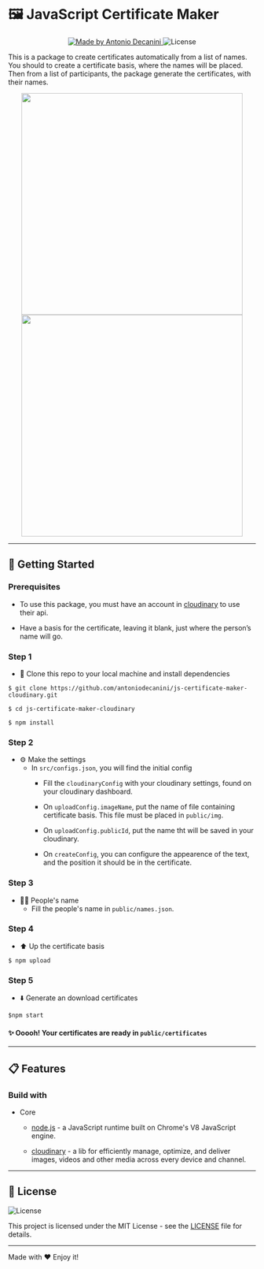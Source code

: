 # 🖼 JavaScript Certificate Maker

<p align="center">
  <a href="https://github.com/antoniodecanini">
    <img alt="Made by Antonio Decanini" src="https://img.shields.io/badge/made%20by-Antonio%20Decanini-brightgreen">
  </a>

  <img alt="License" src="https://img.shields.io/badge/license-MIT-%2304D361">
</p>

This is a package to create certificates automatically from a list of names. You should to create a certificate basis, where the names will be placed. Then from a list of participants, the package generate the certificates, with their names.

<p align="center">
  <img src="https://res.cloudinary.com/decanini/image/upload/v1587219960/certificate.png" width="450">

  <img src="https://res.cloudinary.com/decanini/image/upload/v1587301422/Alexia_Ridley_badtmb.png" width="450">
</p>

---

## 🚀 Getting Started

### Prerequisites
- To use this package, you must have an account in [cloudinary](https://cloudinary.com/) to use their api.

- Have a basis for the certificate, leaving it blank, just where the person’s name will go.

### Step 1
- 👯 Clone this repo to your local machine and install dependencies
```
$ git clone https://github.com/antoniodecanini/js-certificate-maker-cloudinary.git

$ cd js-certificate-maker-cloudinary

$ npm install
```

### Step 2
- ⚙️ Make the settings
  - In `src/configs.json`, you will find the initial config
    - Fill the `cloudinaryConfig` with your cloudinary settings, found on your cloudinary dashboard.

    - On `uploadConfig.imageName`, put the name of file containing certificate basis. This file must be placed in `public/img`.
    
    - On `uploadConfig.publicId`, put the name tht will be saved in your cloudinary.

    - On `createConfig`, you can configure the appearence of the text, and the position it should be in the certificate.

### Step 3
- 👨‍🎓 People's name
  - Fill the people's name in `public/names.json`.

### Step 4
- ⬆️ Up the certificate basis
```
$ npm upload
```

### Step 5
- ⬇️ Generate an download certificates
```
$npm start
```

#### ✨ Ooooh! Your certificates are ready in `public/certificates`
---

## 📋 Features

### Build with

- Core
  - [node.js](https://nodejs.org/en/) - a JavaScript runtime built on Chrome's V8 JavaScript engine.

  - [cloudinary](https://cloudinary.com/) - a lib for efficiently manage, optimize, and deliver images, videos and other media across every device and channel.

---

## 📝 License

<img alt="License" src="https://img.shields.io/badge/license-MIT-%2304D361">

This project is licensed under the MIT License - see the [LICENSE](LICENSE) file for details.

---

Made with ❤️ Enjoy it!
